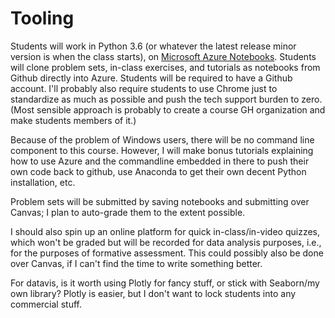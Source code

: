 # Tooling

Students will work in Python 3.6 (or whatever the latest release minor version is when the class starts), on [Microsoft Azure Notebooks](https://notebooks.azure.com). Students will clone problem sets, in-class exercises, and tutorials as notebooks from Github directly into Azure. Students will be required to have a Github account. I'll probably also require students to use Chrome just to standardize as much as possible and push the tech support burden to zero. (Most sensible approach is probably to create a course GH organization and make students members of it.)

Because of the problem of Windows users, there will be no command line component to this course. However, I will make bonus tutorials explaining how to use Azure and the commandline embedded in there to push their own code back to github, use Anaconda to get their own decent Python installation, etc. 

Problem sets will be submitted by saving notebooks and submitting over Canvas; I plan to auto-grade them to the extent possible. 

I should also spin up an online platform for quick in-class/in-video quizzes, which won't be graded but will be recorded for data analysis purposes, i.e., for the purposes of formative assessment. This could possibly also be done over Canvas, if I can't find the time to write something better. 

For datavis, is it worth using Plotly for fancy stuff, or stick with Seaborn/my own library? Plotly is easier, but I don't want to lock students into any commercial stuff.